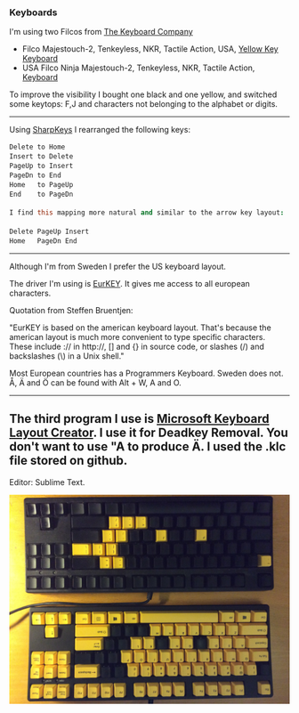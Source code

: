 ### Keyboards

I'm using two Filcos from [The Keyboard Company](http://www.keyboardco.com)

* Filco Majestouch-2, Tenkeyless, NKR, Tactile Action, USA, [Yellow Key Keyboard](http://www.keyboardco.com/keyboard/filco-majestouch-2-tenkeyless-nkr-tactile-action-usa-yellow-key-keyboard.asp)
* USA Filco Ninja Majestouch-2, Tenkeyless, NKR, Tactile Action, [Keyboard](http://www.keyboardco.com/keyboard/usa-filco-ninja-majestouch-2-tenkeyless-nkr-tactile-action-keyboard.asp)

To improve the visibility I bought one black and one yellow, and switched some keytops: F,J and characters not belonging to the alphabet or digits.

---

Using [SharpKeys](https://github.com/randyrants/sharpkeys) I rearranged the following keys:

```Coffeescript
Delete to Home
Insert to Delete
PageUp to Insert
PageDn to End
Home   to PageUp
End    to PageDn

I find this mapping more natural and similar to the arrow key layout:

Delete PageUp Insert
Home   PageDn End
```
---

Although I'm from Sweden I prefer the US keyboard layout.

The driver I'm using is [EurKEY](http://eurkey.steffen.bruentjen.eu/?lang=en).
It gives me access to all european characters.

Quotation from Steffen Bruentjen:

"EurKEY is based on the american keyboard layout. That's because the american layout is much more convenient to type specific characters. These include :// in http://, [] and {} in source code, or slashes (/) and backslashes (\\) in a Unix shell."

Most European countries has a Programmers Keyboard. Sweden does not.
Å, Ä and Ö can be found with Alt + W, A and O.

---
The third program I use is [Microsoft Keyboard Layout Creator](https://msdn.microsoft.com/en-us/globalization/keyboardlayouts.aspx).
I use it for Deadkey Removal. You don't want to use "A to produce Ä.
I used the .klc file stored on github.
---

Editor: Sublime Text.

![Keyboards](IMG_0351.JPG)
